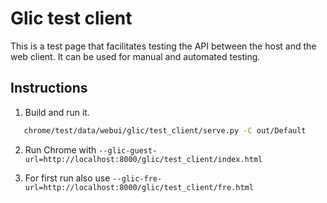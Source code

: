 # Glic test client

This is a test page that facilitates testing the API between the host and the
web client. It can be used for manual and automated testing.


## Instructions

1. Build and run it.

```bash
   chrome/test/data/webui/glic/test_client/serve.py -C out/Default
```

2. Run Chrome with `--glic-guest-url=http://localhost:8000/glic/test_client/index.html`

3. For first run also use `--glic-fre-url=http://localhost:8000/glic/test_client/fre.html`
